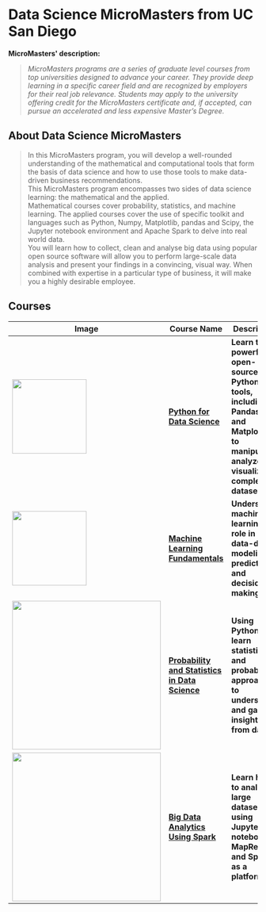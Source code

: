 # Data Science MicroMasters from UC San Diego

**MicroMasters' description:**
>*MicroMasters programs are a series of graduate level courses from top universities designed to advance your career. They provide deep learning in a specific career field and are recognized by employers for their real job relevance. Students may apply to the university offering credit for the MicroMasters certificate and, if accepted, can pursue an accelerated and less expensive Master’s Degree.*


## About Data Science MicroMasters

>In this MicroMasters program, you will develop a well-rounded understanding of the mathematical and computational tools that form the basis of data science and how to use those tools to make data-driven business recommendations. <br>
This MicroMasters program encompasses two sides of data science learning: the mathematical and the applied. <br>
Mathematical courses cover probability, statistics, and machine learning. The applied courses cover the use of specific toolkit and languages such as Python, Numpy, Matplotlib, pandas and Scipy, the Jupyter notebook environment and Apache Spark to delve into real world data.<br>
You will learn how to collect, clean and analyse big data using popular open source software will allow you to perform large-scale data analysis and present your findings in a convincing, visual way. When combined with expertise in a particular type of business, it will make you a highly desirable employee.

## Courses

|Image|Course Name|Description|
|----------------|-------------------------------|-----------------------------|
|<img src="https://prod-discovery.edx-cdn.org/media/course/image/b3c02aea-cbf6-4fc4-a730-0433860e2a35-5292db61e0c2.small.jpg" width=150>|**[Python for Data Science](https://www.edx.org/course/python-for-data-science)**|**Learn to use powerful, open-source, Python tools, including Pandas, Git and Matplotlib, to manipulate, analyze and visualize complex datasets.**|
|<img src="https://prod-discovery.edx-cdn.org/media/course/image/ac499cd6-a3ac-4a5f-a307-bb28ea318de1.small.jpg" width=150> <br>|**[Machine Learning Fundamentals](https://www.edx.org/course/machine-learning-fundamentals-uc-san-diegox-dse220x)**|**Understand machine learning’s role in data-driven modeling, prediction, and decision-making.**|
|<img src="https://prod-discovery.edx-cdn.org/media/course/image/2102f79d-9a44-41e9-9d92-884bec46dc65-962738644f9d.small.jpg" width=300>|**[Probability and Statistics in Data Science](https://www.edx.org/course/statistics-and-probability-in-data-science-using-python)**|**Using Python, learn statistical and probabilistic approaches to understand and gain insights from data.**|
|<img src="https://prod-discovery.edx-cdn.org/media/course/image/21be6203-b140-422c-9233-a1dc278d7266-0d68db3af9a4.small.jpg" width=300>|**[Big Data Analytics Using Spark](https://www.edx.org/course/big-data-analytics-using-spark-uc-san-diegox-dse230x)**|**Learn how to analyze large datasets using Jupyter notebooks, MapReduce and Spark as a platform.**|
